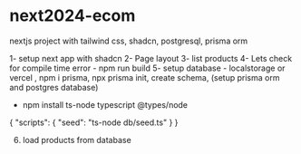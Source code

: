 # next2024-ecom

nextjs project with tailwind css, shadcn, postgresql, prisma orm

1- setup next app with shadcn
2- Page layout
3- list products
4- Lets check for compile time error - npm run build
5- setup database - localstorage or vercel , npm i prisma, npx prisma init, create schema,
(setup prisma orm and postgres database)

- npm install ts-node typescript @types/node

{
"scripts": {
"seed": "ts-node db/seed.ts"
}
}

6. load products from database
